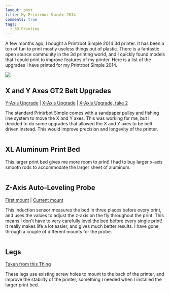 ```yaml
---
layout: post
title: My Printrbot Simple 2014
comments: true
tags:
  - 3D Printing
---
```


A few months ago, I bought a Printrbot Simple 2014 3d printer. It has been a ton of fun to print mostly useless things out of plastic. There is a fantastic open source community in the 3d printing world, and I quickly found models that I could print to improve features of my printer. Here is a list of the upgrades I have printed for my Printrbot Simple 2014.

<div class="row">
  <div class="col-sm-6 col-md-3">
    <a class="thumbnail fancybox" rel="gallery1" href="/images/3d_printer/stock_parts.jpg" title="Printrbot Simple fresh out of the box">
      <img src="/images/3d_printer/stock_parts.jpg" alt="" />
    </a>
  </div>
  <div class="col-sm-6 col-md-3">
    <a class="thumbnail fancybox" rel="gallery1" href="/images/3d_printer/stock_complete.jpg" title="Fully assembled">
      <img src="/images/3d_printer/stock_complete.jpg">
    </a>
  </div>
</div>


X and Y Axes GT2 Belt Upgrades
-----------------------
<a href="http://www.thingiverse.com/thing:194586" target="_blank">Y-Axis Upgrade</a> |
<a href="http://www.thingiverse.com/thing:194686" target="_blank">X-Axis Upgrade</a> |
<a href="http://www.thingiverse.com/thing:257841" target="_blank">X-Axis Upgrade, take 2</a>

The standard Printrbot Simple comes with a sandpaper pulley and fishing line system to move the X and Y axes. This was working for me, but I decided to do some upgrades that allowed the X and Y axes to be belt driven instead. This would improve precision and longevity of the printer.

<div class="row">
  <div class="col-sm-6 col-md-3">
    <a class="thumbnail fancybox" rel="gallery2" href="/images/3d_printer/y_axis_upgrade.jpg" title="Y-Axis upgrade, along with first x-axis upgrade">
      <img src="/images/3d_printer/y_axis_upgrade.jpg" alt="" />
    </a>
  </div>
  <div class="col-sm-6 col-md-3">
    <a class="thumbnail fancybox" rel="gallery2" href="/images/3d_printer/x_axis_upgrade.jpg" title="First x-axis upgrade, still using original wooden x-axis base">
      <img src="/images/3d_printer/x_axis_upgrade.jpg" alt="" />
    </a>
  </div>
  <div class="col-sm-6 col-md-3">
    <a class="thumbnail fancybox" rel="gallery2" href="/images/3d_printer/x_axis_upgrade_2.jpg" title="Current x-axis upgrade, does away with wooden base">
      <img src="/images/3d_printer/x_axis_upgrade_2.jpg" alt="" />
    </a>
  </div>
  <div class="col-sm-6 col-md-3">
    <a class="thumbnail fancybox" rel="gallery2" href="/images/3d_printer/x_axis_upgrade_3.jpg" title="Current x-axis upgrade, with original aluminum print bed">
      <img src="/images/3d_printer/x_axis_upgrade_3.jpg" alt="" />
    </a>
  </div>
</div>

XL Aluminum Print Bed
---------------------
This larger print bed gives me more room to print! I had to buy larger x-axis smooth rods to accommodate the larger sheet of aluminum.

<div class="row">
  <div class="col-sm-6 col-md-3">
    <a class="thumbnail fancybox" rel="gallery3" href="/images/3d_printer/larger_bed.jpg" title="Printrbot XL aluminum print bed">
      <img src="/images/3d_printer/larger_bed.jpg" alt="" />
    </a>
  </div>
</div>


Z-Axis Auto-Leveling Probe
--------------------------
<a href="http://www.thingiverse.com/thing:312443" target="_blank">First mount</a> |
<a href="http://www.thingiverse.com/thing:308565" target="_blank">Current mount</a>

This induction sensor measures the bed in three places before every print, and uses the values to adjust the z-axis on the fly throughout the print. This means I don't have to very carefully level the bed before every single print! It really makes life a lot easier, and gives much better results. I have gone through a couple of different mounts for the probe.

<div class="row">
  <div class="col-sm-6 col-md-3">
    <a class="thumbnail fancybox" rel="gallery4" href="/images/3d_printer/z_axis_probe.jpg" title="First z-axis probe mount">
      <img src="/images/3d_printer/z_axis_probe.jpg" alt="" />
    </a>
  </div>
  <div class="col-sm-6 col-md-3">
    <a class="thumbnail fancybox" rel="gallery4" href="/images/3d_printer/z_axis_probe_2.jpg" title="Current z-axis probe mount">
      <img src="/images/3d_printer/z_axis_probe_2.jpg" alt="" />
    </a>
  </div>
</div>


Legs
----
<a href="http://www.thingiverse.com/thing:215294" target="_blank">Taken from this Thing</a>

These legs use existing screw holes to mount to the back of the printer, and improve the stability of the printer, something I needed when I installed the larger print bed.

<div class="row">
  <div class="col-sm-6 col-md-3">
    <a class="thumbnail fancybox" rel="gallery5" href="/images/3d_printer/legs.jpg" title="Left leg of the printer, matching right leg not shown here">
      <img src="/images/3d_printer/legs.jpg" alt="" />
    </a>
  </div>
</div>
